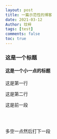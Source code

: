 ```yaml
---
layout: post
title: 一篇示范性的博客
date: 2021-03-12
Author: 玟梓
tags: [test]
comments: false
toc: true
---
```


### 这是一个标题

#### 这是一个小一点的标题



这是第一行

这是第二行


这是前一段

<br/><br/>

多空一点然后打下一段
